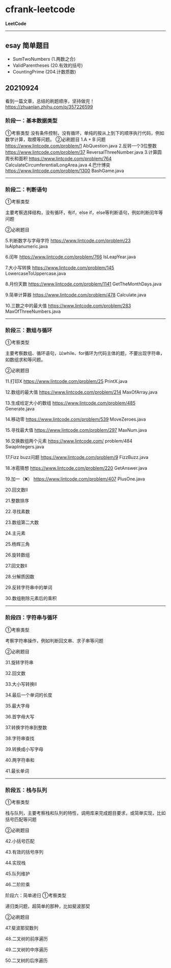 # cfrank-leetcode #
**LeetCode**
- - -
## esay 简单题目 ##
- SumTwoNumbers (1.两数之合)
- ValidParentheses (20.有效的括号)
- CountingPrime (204.计数质数)


## 20210924 ##
看到一篇文章，总结的刷题顺序，坚持做完！
https://zhuanlan.zhihu.com/p/357226599

### 阶段一：基本数据类型
①考察类型
没有条件控制，没有循环，单纯的按从上到下的顺序执行代码，例如数学计算，取模等问题。
②必刷题目
1.A + B 问题
https://www.lintcode.com/problem/1
AbQuestion.java
2.反转一个3位整数
https://www.lintcode.com/problem/37
ReversalThreeNumber.java
3.计算圆周长和面积
https://www.lintcode.com/problem/764
CalculateCircumferentialLongArea.java
4.巴什博奕
https://www.lintcode.com/problem/1300
BashGame.java
- - -
### 阶段二：判断语句
①考察类型

主要考察选择结构，没有循环，有if，else if，else等判断语句，例如判断闰年等问题

②必刷题目

5.判断数字与字母字符
https://www.lintcode.com/problem/23
IsAlphanumeric.java

6.闰年
https://www.lintcode.com/problem/766
IsLeapYear.java

7.大小写转换
https://www.lintcode.com/problem/145
LowercaseToUppercase.java

8.月份天数
https://www.lintcode.com/problem/1141
GetTheMonthDays.java

9.简单计算器
https://www.lintcode.com/problem/478
Calculate.java

10.三数之中的最大值
https://www.lintcode.com/problem/283
MaxOfThreeNumbers.java

- - - 
### 阶段三：数组与循环
①考察类型

主要考察数组、循环语句，以while、for循环为代码主体的题，不要出现字符串，如数组求和等问题。

②必刷题目

11.打印X
https://www.lintcode.com/problem/25
PrintX.java

12.数组的最大值
https://www.lintcode.com/problem/214
MaxOfArray.java

13.生成给定大小的数组
https://www.lintcode.com/problem/485
Generate.java

14.移动零
https://www.lintcode.com/problem/539
MoveZeroes.java

15.寻找最大值
https://www.lintcode.com/problem/297
MaxNum.java

16.交换数组两个元素
https://www.lintcode.com/ problem/484
SwapIntegers.java

17.Fizz buzz问题
https://www.lintcode.com/problem/9
FizzBuzz.java

18.冰雹猜想
https://www.lintcode.com/problem/220
GetAnswer.java

19.加一（❌）
https://www.lintcode.com/problem/407
PlusOne.java

20.回文数II

21.整数排序

22.寻找素数

23.数组第二大数

24.主元素

25.杨辉三角

26.旋转数组

27.回文数II

28.分解质因数

29.反转字符串中的单词

30.数组剔除元素后的乘积
- - -
### 阶段四：字符串与循环
①考察类型

考察字符串操作，例如判断回文串、求子串等问题

②必刷题目

31.旋转字符串

32.回文数

33.大小写转换II

34.最后一个单词的长度

35.最大字母

36.首字母大写

37.转换字符串到整数

38.字符串查找

39.转换成小写字母

40.两字符串和

41.最长单词
- - - 
### 阶段五：栈与队列
①考察类型

栈与队列，主要考察栈和队列的特性，调用库来完成题目要求，或简单实现，比如括号匹配等问题

②必刷题目

42.小括号匹配

43.有效的括号序列

44.实现栈

45.队列维护

46.二阶阶乘

阶段六：简单递归
①考察类型

递归类问题，超简单的那种，比如斐波那契

②必刷题目

47.斐波那契数列

48.二叉树的前序遍历

49.二叉树的中序遍历

50.二叉树的后序遍历


